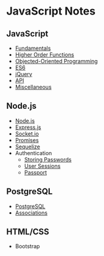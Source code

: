 # JavaScript Notes

## JavaScript

- [Fundamentals](./JavaScript/fundamentals.md)
- [Higher Order Functions](./JavaScript/higher_functions.md)
- [Objected-Oriented Programming](./JavaScript/oop.md)
- [ES6](./JavaScript/es6.md)
- [jQuery](./JavaScript/jquery.md)
- [API](./JavaScript/api.md)
- [Miscellaneous](./JavaScript/misc.md)
  
## Node.js

- [Node.js](./Node/node.md)
- [Express.js](./Node/express.md)
- [Socket.io](./Node/socket.md)
- [Promises](./Node/promises.md)
- [Sequelize](./Node/sequelize.md)
- Authentication
  - [Storing Passwords](./Node/password.md)
  - [User Sessions](./Node/sessions.md)
  - [Passport](./Node/passport.md)

## PostgreSQL

- [PostgreSQL](./PostgreSQL/postgresql.md)
- [Associations](./PostgreSQL/associations.md)

## HTML/CSS

- Bootstrap
